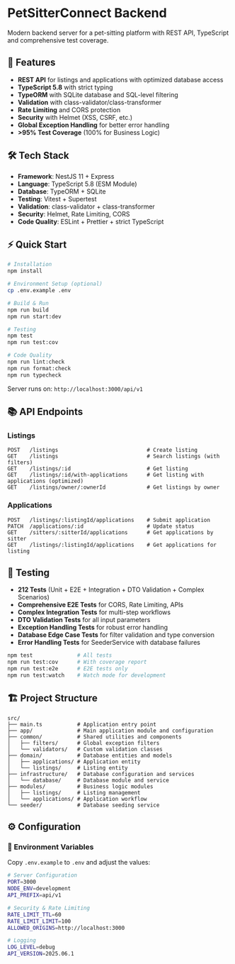 # PetSitterConnect Backend

Modern backend server for a pet-sitting platform with REST API,
TypeScript and comprehensive test coverage.

## 🚀 Features

- **REST API** for listings and applications with optimized database access
- **TypeScript 5.8** with strict typing
- **TypeORM** with SQLite database and SQL-level filtering
- **Validation** with class-validator/class-transformer
- **Rate Limiting** and CORS protection
- **Security** with Helmet (XSS, CSRF, etc.)
- **Global Exception Handling** for better error handling
- **>95% Test Coverage** (100% for Business Logic)

## 🛠️ Tech Stack

- **Framework**: NestJS 11 + Express
- **Language**: TypeScript 5.8 (ESM Module)
- **Database**: TypeORM + SQLite
- **Testing**: Vitest + Supertest
- **Validation**: class-validator + class-transformer
- **Security**: Helmet, Rate Limiting, CORS
- **Code Quality**: ESLint + Prettier + strict TypeScript

## ⚡ Quick Start

```bash
# Installation
npm install

# Environment Setup (optional)
cp .env.example .env

# Build & Run
npm run build
npm run start:dev

# Testing
npm test
npm run test:cov

# Code Quality
npm run lint:check
npm run format:check
npm run typecheck
```

Server runs on: `http://localhost:3000/api/v1`

## 📚 API Endpoints

### Listings

```http
POST   /listings                            # Create listing
GET    /listings                            # Search listings (with filters)
GET    /listings/:id                        # Get listing
GET    /listings/:id/with-applications      # Get listing with applications (optimized)
GET    /listings/owner/:ownerId             # Get listings by owner
```

### Applications

```http
POST   /listings/:listingId/applications    # Submit application
PATCH  /applications/:id                    # Update status
GET    /sitters/:sitterId/applications      # Get applications by sitter
GET    /listings/:listingId/applications    # Get applications for listing
```

## 🧪 Testing

- **212 Tests** (Unit + E2E + Integration + DTO Validation + Complex Scenarios)
- **Comprehensive E2E Tests** for CORS, Rate Limiting, APIs
- **Complex Integration Tests** for multi-step workflows
- **DTO Validation Tests** for all input parameters
- **Exception Handling Tests** for robust error handling
- **Database Edge Case Tests** for filter validation and type conversion
- **Error Handling Tests** for SeederService with database failures

```bash
npm test              # All tests
npm run test:cov      # With coverage report
npm run test:e2e      # E2E tests only
npm run test:watch    # Watch mode for development
```

## 🏗️ Project Structure

```text
src/
├── main.ts           # Application entry point
├── app/              # Main application module and configuration
├── common/           # Shared utilities and components
│   ├── filters/      # Global exception filters
│   └── validators/   # Custom validation classes
├── domain/           # Database entities and models
│   ├── applications/ # Application entity
│   └── listings/     # Listing entity
├── infrastructure/   # Database configuration and services
│   └── database/     # Database module and service
├── modules/          # Business logic modules
│   ├── listings/     # Listing management
│   └── applications/ # Application workflow
└── seeder/           # Database seeding service
```

## ⚙️ Configuration

### 🔧 Environment Variables

Copy `.env.example` to `.env` and adjust the values:

```bash
# Server Configuration
PORT=3000
NODE_ENV=development
API_PREFIX=api/v1

# Security & Rate Limiting
RATE_LIMIT_TTL=60
RATE_LIMIT_LIMIT=100
ALLOWED_ORIGINS=http://localhost:3000

# Logging
LOG_LEVEL=debug
API_VERSION=2025.06.1
```
